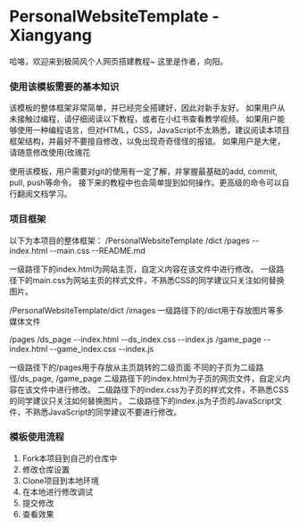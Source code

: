 # PersonalWebsiteTemplate - Xiangyang
哈咯，欢迎来到极简风个人网页搭建教程~
这里是作者，向阳。

### 使用该模板需要的基本知识
该模板的整体框架非常简单，并已经完全搭建好，因此对新手友好。
如果用户从未接触过编程，请仔细阅读以下教程，或者在小红书查看教学视频。
如果用户能够使用一种编程语言，但对HTML，CSS，JavaScript不太熟悉，建议阅读本项目框架结构，并最好不要擅自修改，以免出现奇奇怪怪的报错。
如果用户是大佬，请随意修改使用(玫瑰花

使用该模板，用户需要对git的使用有一定了解，并掌握最基础的add, commit, pull, push等命令。
接下来的教程中也会简单提到如何操作。更高级的命令可以自行翻阅文档学习。

### 项目框架
以下为本项目的整体框架：
/PersonalWebsiteTemplate
    /dict
    /pages
    --index.html
    --main.css
    --README.md

一级路径下的index.html为网站主页，自定义内容在该文件中进行修改。
一级路径下的main.css为网站主页的样式文件，不熟悉CSS的同学建议只关注如何替换图片。

/PersonalWebsiteTemplate/dict
    /images
一级路径下的/dict用于存放图片等多媒体文件

/pages
    /ds_page
        --index.html
        --ds_index.css
        --index.js
    /game_page
        --index.html
        --game_index.css
        --index.js

一级路径下的/pages用于存放从主页跳转的二级页面
不同的子页为二级路径/ds_page, /game_page
二级路径下的index.html为子页的网页文件，自定义内容在该文件中进行修改。
二级路径下的index.css为子页的样式文件，不熟悉CSS的同学建议只关注如何替换图片。
二级路径下的index.js为子页的JavaScript文件，不熟悉JavaScript的同学建议不要进行修改。

### 模板使用流程
1. Fork本项目到自己的仓库中
2. 修改仓库设置
3. Clone项目到本地环境
4. 在本地进行修改调试
5. 提交修改
6. 查看效果
